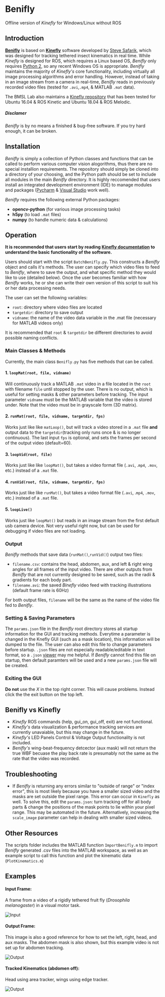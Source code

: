# Benifly
Offline version of *Kinefly* for Windows/Linux without ROS

## Introduction
[**Benifly**](https://github.com/bmslpsu/Benifly) is based on [**Kinefly**](https://github.com/ssafarik/Kinefly) software developed by [Steve Safarik](https://github.com/ssafarik), which was designed for tracking tethered insect kinematics in real time. While *Kinefly* is designed for ROS, which requires a Linux based OS, *Benifly* only requires [Python 2](https://www.python.org/downloads/release/python-273/), so any recent Windows OS is appropriate. *Benifly* maintains the majority of *Kinefly's* core functionality, including virtually all image processing algorithms and error handling. However, instead of taking in an image stream from a camera in real-time, *Benifly* reads in previously recorded video files (tested for `.avi`,`.mp4`, & MATLAB `.mat` data).

The BMSL Lab also maintains a [Kinefly repository](https://github.com/bmslpsu/Kinefly) that has been tested for Ubuntu 16.04 & ROS Kinetic and Ubuntu 18.04 & ROS Melodic.

##### Disclamer
*Benifly* is by no means a finished & bug-free software. If you try hard enough, it can be broken.

## Installation
*Benifly* is simply a collection of Python classes and functions that can be called to perform various computer vision alogorithms, thus there are no special installion requirements. The repository should simply be cloned into a directory of your choosing, and the Python path should be set to include all modules in the main *Benifly* directory. It is highly reccomended that users install an integrated development environment (IDE) to manage modules and packages ([Pycharm](https://www.jetbrains.com/pycharm/) & [Visual Studio](https://visualstudio.microsoft.com/) work well).

*Benifly* requires the following external Python packages:
* **opencv-python**   (for various image processing tasks)
* **h5py**      (to load `.mat` files)
* **numpy**     (to handle numeric data & calculations)

## Operation
**It is recommended that users start by reading [Kinefly documentation](https://github.com/ssafarik/Kinefly) to understand the basic functionality of the software.**

Users should start with the script `BatchBenifly.py`. This constructs a *Benifly* object and calls it's methods. The user can specify which video files to feed to *Benifly*, where to save the output, and what specific method they would like to use (detailed below). Once the user becomes familiar with how *Benifly* works, he or she can write their own version of this script to suit his or her data processing needs.

The user can set the following variables:
 * `root`: directory where video files are located
 * `targetdir`: directory to save output
 * `vidname`: the name of the video data variable in the .mat file (necessary for MATLAB videos only)
 
 It is recommended that `root` & `targetdir` be different directories to avoid possible naming conflicts.
 
 ### Main Classes & Methods
 Currently, the main class `Benifly.py` has five methods that can be called.
 
 
 #### 1. `loopMat(root, file, vidname)` 
 Will continuously track a MATLAB  `.mat` video in a file located in the `root` with filename `file` until stopped by the user. There is no output, which is useful for setting masks & other parameters before tracking. The input parameter `vidname` must be the MATLAB variable that the video is stored under. Note that the video must be in grayscale form (3D matrix).
 
  #### 2. `runMat(root, file, vidname, targetdir, fps)`
 Works just like like `matLoop()`, but will track a video stored in a `.mat` file **and** output data to the `targetdir`(tracking only runs once & is no longer continuous). The last input `fps` is optional, and sets the frames per second of the output video (default=60).
  
  #### 3. `loopVid(root, file)`
 Works just like like `loopMat()`, but takes a video format file (`.avi`, .`mp4`, `.mov`, etc.) instead of a `.mat` file.
 
  #### 4. `runVid(root, file, vidname, targetdir, fps)`
 Works just like like `runMat()`, but takes a video format file (`.avi`, .`mp4`, `.mov`, etc.) instead of a `.mat` file.
 
  #### 5. `loopLive()`
 Works just like `loopMat()` but reads in an image stream from the first default usb camera device. Not very useful right now, but can be used for debugging if video files are not loading.
 
 ### Output
 *Benifly* methods that save data (`runMat()`,`runVid()`) output two files:
 * `filename.csv`: contains the head, abdomen, aux, and left & right wing angles for all frames of the input video. There are other outputs from *Benifly* that are not currently designed to be saved, such as the radii & gradients for each body part.
 * `filename.avi`: the saved *Binefly* video feed with tracking illustrations (default frame rate is 60Hz)
 
 For both output files, `filename`  will be the same as the name of the video file fed to *Benifly*.
 
 ### Setting & Saving Parameters
 The `params.json` file in the *Benifly* root directory stores all startup information for the GUI and tracking methods. Everytime a parameter is changed in the Knefly GUI (such as a mask location), this information will be dumped to the file. The user can also edit this file to change parameters before startup. `.json` files are not especially readable/editable in text format, so  a `.json` [viewer](https://codebeautify.org/online-json-editor) may me helpful. If *Benifly* cannot find this file on startup, then default paramters will be used and a new `params.json` file will be created.
 
 ### Exiting the GUI
 **Do not** use the *X* in the top right corner. This will cause problems. Instead click the the exit button on the top left.
 
 ## Benifly vs Kinefly
  * *Kinefly* ROS commands (help, gui_on, gui_off, exit) are not functional.
  * *Kinefly's* data visualization & performance tracking services are currently unavaiable, but this may change in the future.
  * *Kinefly's* LED Panels Control & Voltage Output functionality is not included.
  * *Benifly's* wing-beat-frequency detcector (aux mask) will not return the true WBF becuase the play back rate is presumably not the same as the rate that the video was recorded.

## Troubleshooting
* If *Benifly* is returning any errors  similar to  "outside of range" or "index error", this is most likely because you have a smaller sized video and the masks are set outside the pixel range. This error can occur in `Kinefly` as well. To solve this, edit the `params.json`: turn tracking off for all body parts & change the positions of the mask points to lie within your pixel range. This may be automated in the future. Alternatively, increasing the `scale_image` parameter can help in dealing with smaller sized videos.

 ## Other Resources
 The scripts folder includes the MATLAB function `ImportBenifly.m` to import *Benifly* generated .csv files into the MATLAB workspace, as well as an example script to call this function and plot the kinematic data (`PlotKinematics.m`)
  
 ## Examples
 #### Input Frame:
 A frame from a video of a rigidly tethered fruit fly (*Drosophila melanogaster*) in a visual motor task.
 
 ![Input](image/Benifly.png)
 
 #### Output Frame:
 This image is also a good reference for how to set the left, right, head, and aux masks. The abdomen mask is also shown, but this example video is not set up for abdomen tracking.
 
 ![Output](image/BeniflyTracked.png)
 
 #### Tracked Kinematics (abdomen off):
 Head using area tracker, wings using edge tracker.
 
 ![Output](image/Kinematics.png)